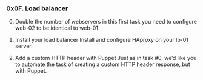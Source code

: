 ### 0x0F. Load balancer

0. Double the number of webservers
in this first task you need to configure web-02 to be identical to web-01

1. Install your load balancer
Install and configure HAproxy on your lb-01 server.

2. Add a custom HTTP header with Puppet
Just as in task #0, we’d like you to automate the task of creating a custom HTTP header response, but with Puppet.

